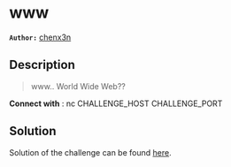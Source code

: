 # www

**`Author:`** [chenx3n](https://github.com/malikDaCoda)

## Description

> www.. World Wide Web??  

**Connect with** : nc CHALLENGE_HOST CHALLENGE_PORT

## Solution

Solution of the challenge can be found [here](solution/).
